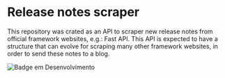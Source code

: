 # Release notes scraper 

This repository was crated as an API to scraper new release notes from official framework websites, e.g.: Fast API. This API is expected to have a structure that can evolve for scraping many other framework websites, in order to send these notes to a blog.

![Badge em Desenvolvimento](http://img.shields.io/static/v1?label=STATUS&message=IN%20DEVELOPMENT&color=GREEN&style=for-the-badge)
